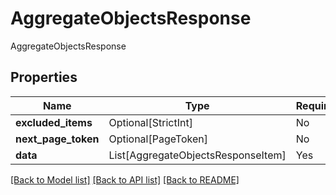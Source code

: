 # AggregateObjectsResponse

AggregateObjectsResponse

## Properties
| Name | Type | Required | Description |
| ------------ | ------------- | ------------- | ------------- |
**excluded_items** | Optional[StrictInt] | No |  |
**next_page_token** | Optional[PageToken] | No |  |
**data** | List[AggregateObjectsResponseItem] | Yes |  |


[[Back to Model list]](../../../README.md#models-v1-link) [[Back to API list]](../../../README.md#documentation-for-api-endpoints) [[Back to README]](../../../README.md)
